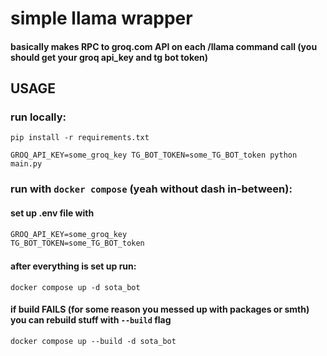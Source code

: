 # simple llama wrapper
#### basically makes RPC to groq.com API on each /llama command call (you should get your groq api_key and tg bot token)  

## USAGE
### run locally:
```commandline
pip install -r requirements.txt
```

```commandline
GROQ_API_KEY=some_groq_key TG_BOT_TOKEN=some_TG_BOT_token python main.py
```

### run with `docker compose` (yeah without dash in-between):

#### set up .env file with 
```txt
GROQ_API_KEY=some_groq_key
TG_BOT_TOKEN=some_TG_BOT_token 
```

#### after everything is set up run:

```commandline
docker compose up -d sota_bot
```

#### if build **FAILS** (for some reason you messed up with packages or smth) you can rebuild stuff with `--build` flag 

```commandline
docker compose up --build -d sota_bot
```